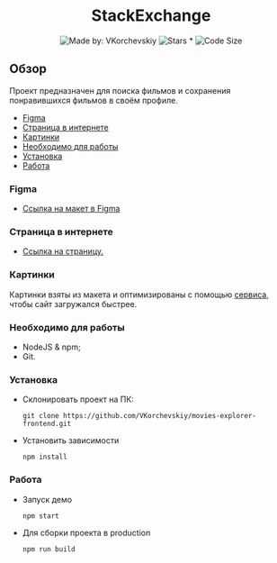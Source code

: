 <h1 align="center">StackExchange</h1> 


<p align="center">
    <img alt="Made by: VKorchevskiy" src="https://img.shields.io/badge/Made%20by-VKorchevskiy-informational?style=for-the-badge&logo=appveyor" />
    <img alt="Stars *" src="https://img.shields.io/github/stars/VKorchevskiy/movies-explorer-frontend?style=for-the-badge&logo=appveyor&color=informational" />
    <img alt="Code Size" src="https://img.shields.io/github/languages/code-size/VKorchevskiy/movies-explorer-frontend?style=for-the-badge&logo=appveyor&color=informational">
</p>

## Обзор

Проект предназначен для поиска фильмов и сохранения понравившихся фильмов в своём профиле.

* <a href="#figma">Figma</a>
* <a href="#page">Страница в интернете</a>
* <a href="#img">Картинки</a>
* <a href="#need">Необходимо для работы</a>
* <a href="#install">Установка</a>
* <a href="#work">Работа</a>

<h3 id="figma">Figma</h3>

  * [Ссылка на макет в Figma](https://www.figma.com/file/4Xi9sPze62JQFrm0CFkLWH/Diploma-(Copy)?node-id=891%3A3857)

<h3 id="page">Страница в интернете</h3>

  * [Ссылка на страницу.](https://diploma.vkorchevskiy.nomoredomains.monster)

<h3 id="img">Картинки</h3>

  Картинки взяты из макета и оптимизированы с помощью [сервиса](https://tinypng.com/), чтобы сайт загружался быстрее.

<h3 id="need">Необходимо для работы</h3>

  * NodeJS & npm;
  * Git.

<h3 id="install">Установка</h3>

* Склонировать проект на ПК:

      git clone https://github.com/VKorchevskiy/movies-explorer-frontend.git

* Установить зависимости

      npm install

<h3 id="work">Работа</h3>

* Запуск демо

      npm start

* Для сборки проекта в production

      npm run build


